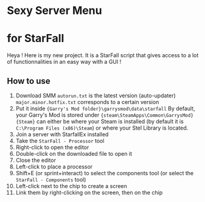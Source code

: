 # Sexy Server Menu
# for StarFall
Heya ! Here is my new project.
It is a StarFall script that gives access to a lot of functionnalities in an easy way with a GUI !
## How to use
1. Download SMM
  `autorun.txt` is the latest version (auto-updater)
  `major.minor.hotfix.txt` corresponds to a certain version
2. Put it inside `{Garry's Mod folder}\garrysmod\data\starfall`
  By default, your Garry's Mod is stored under `{steam\SteamApps\Common\GarrysMod}`
  `{Steam}` can either be where your Steam is installed (by default it is `C:\Program Files (x86)\Steam`) or where your Stel Library is located.
3. Join a server with StarfallEx installed
4. Take the `StarFall - Processor` tool
5. Right-click to open the editor
6. Double-click on the downloaded file to open it
7. Close the editor
8. Left-click to place a processor
9. Shift+E (or sprint+interact) to select the components tool (or select the `StarFall - Components` tool)
10. Left-click next to the chip to create a screen
11. Link them by right-clicking on the screen, then on the chip
